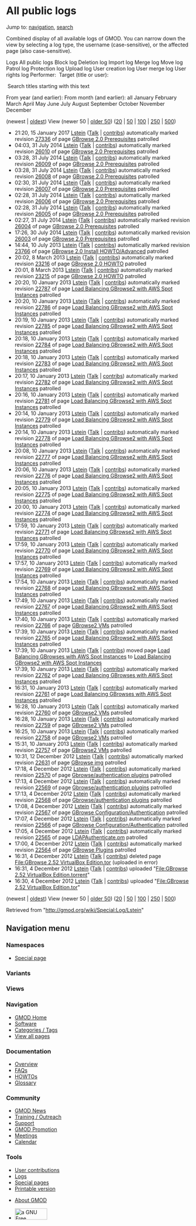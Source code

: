 <div id="mw-page-base" class="noprint">

</div>

<div id="mw-head-base" class="noprint">

</div>

<div id="content" class="mw-body" role="main">

<span id="top"></span>

<div id="mw-js-message" style="display:none;">

</div>



# <span dir="auto">All public logs</span>

<div id="bodyContent">

<div id="contentSub">

</div>

<div id="jump-to-nav" class="mw-jump">

Jump to: [navigation](#mw-navigation), [search](#p-search)

</div>

<div id="mw-content-text">

Combined display of all available logs of GMOD. You can narrow down the
view by selecting a log type, the username (case-sensitive), or the
affected page (also case-sensitive).

Logs All public logs Block log Deletion log Import log Merge log Move
log Patrol log Protection log Upload log User creation log User merge
log User rights log <span style="white-space: nowrap">Performer: </span>
<span style="white-space: nowrap">Target (title or user): </span>

 Search titles starting with this text

From year (and earlier): From month (and earlier): all January February
March April May June July August September October November December

(newest \| <a
href="/mediawiki/index.php?title=Special:Log/Lstein&amp;dir=prev&amp;type=&amp;user=Lstein"
class="mw-lastlink" rel="last" title="Special:Log/Lstein">oldest</a>)
View (newer 50 \| <a
href="/mediawiki/index.php?title=Special:Log/Lstein&amp;offset=20121204163015&amp;type=&amp;user=Lstein"
class="mw-nextlink" rel="next" title="Special:Log/Lstein">older 50</a>)
(<a
href="/mediawiki/index.php?title=Special:Log/Lstein&amp;offset=&amp;limit=20&amp;type=&amp;user=Lstein"
class="mw-numlink" title="Special:Log/Lstein">20</a> \| <a
href="/mediawiki/index.php?title=Special:Log/Lstein&amp;offset=&amp;limit=50&amp;type=&amp;user=Lstein"
class="mw-numlink" title="Special:Log/Lstein">50</a> \| <a
href="/mediawiki/index.php?title=Special:Log/Lstein&amp;offset=&amp;limit=100&amp;type=&amp;user=Lstein"
class="mw-numlink" title="Special:Log/Lstein">100</a> \| <a
href="/mediawiki/index.php?title=Special:Log/Lstein&amp;offset=&amp;limit=250&amp;type=&amp;user=Lstein"
class="mw-numlink" title="Special:Log/Lstein">250</a> \| <a
href="/mediawiki/index.php?title=Special:Log/Lstein&amp;offset=&amp;limit=500&amp;type=&amp;user=Lstein"
class="mw-numlink" title="Special:Log/Lstein">500</a>)

- 21:20, 15 January 2017 <a href="/wiki/User:Lstein" class="mw-userlink"
  title="User:Lstein">Lstein</a> <span class="mw-usertoollinks">(<a
  href="/mediawiki/index.php?title=User_talk:Lstein&amp;action=edit&amp;redlink=1"
  class="new" title="User talk:Lstein (page does not exist)">Talk</a> \|
  [contribs](/wiki/Special:Contributions/Lstein "Special:Contributions/Lstein"))</span>
  automatically marked revision
  [27336](/mediawiki/index.php?title=GBrowse_2.0_Prerequisites&oldid=27336&diff=prev "GBrowse 2.0 Prerequisites")
  of page [GBrowse 2.0
  Prerequisites](/wiki/GBrowse_2.0_Prerequisites "GBrowse 2.0 Prerequisites")
  patrolled
- 04:03, 31 July 2014 <a href="/wiki/User:Lstein" class="mw-userlink"
  title="User:Lstein">Lstein</a> <span class="mw-usertoollinks">(<a
  href="/mediawiki/index.php?title=User_talk:Lstein&amp;action=edit&amp;redlink=1"
  class="new" title="User talk:Lstein (page does not exist)">Talk</a> \|
  [contribs](/wiki/Special:Contributions/Lstein "Special:Contributions/Lstein"))</span>
  automatically marked revision
  [26010](/mediawiki/index.php?title=GBrowse_2.0_Prerequisites&oldid=26010&diff=prev "GBrowse 2.0 Prerequisites")
  of page [GBrowse 2.0
  Prerequisites](/wiki/GBrowse_2.0_Prerequisites "GBrowse 2.0 Prerequisites")
  patrolled
- 03:28, 31 July 2014 <a href="/wiki/User:Lstein" class="mw-userlink"
  title="User:Lstein">Lstein</a> <span class="mw-usertoollinks">(<a
  href="/mediawiki/index.php?title=User_talk:Lstein&amp;action=edit&amp;redlink=1"
  class="new" title="User talk:Lstein (page does not exist)">Talk</a> \|
  [contribs](/wiki/Special:Contributions/Lstein "Special:Contributions/Lstein"))</span>
  automatically marked revision
  [26009](/mediawiki/index.php?title=GBrowse_2.0_Prerequisites&oldid=26009&diff=prev "GBrowse 2.0 Prerequisites")
  of page [GBrowse 2.0
  Prerequisites](/wiki/GBrowse_2.0_Prerequisites "GBrowse 2.0 Prerequisites")
  patrolled
- 03:28, 31 July 2014 <a href="/wiki/User:Lstein" class="mw-userlink"
  title="User:Lstein">Lstein</a> <span class="mw-usertoollinks">(<a
  href="/mediawiki/index.php?title=User_talk:Lstein&amp;action=edit&amp;redlink=1"
  class="new" title="User talk:Lstein (page does not exist)">Talk</a> \|
  [contribs](/wiki/Special:Contributions/Lstein "Special:Contributions/Lstein"))</span>
  automatically marked revision
  [26008](/mediawiki/index.php?title=GBrowse_2.0_Prerequisites&oldid=26008&diff=prev "GBrowse 2.0 Prerequisites")
  of page [GBrowse 2.0
  Prerequisites](/wiki/GBrowse_2.0_Prerequisites "GBrowse 2.0 Prerequisites")
  patrolled
- 02:30, 31 July 2014 <a href="/wiki/User:Lstein" class="mw-userlink"
  title="User:Lstein">Lstein</a> <span class="mw-usertoollinks">(<a
  href="/mediawiki/index.php?title=User_talk:Lstein&amp;action=edit&amp;redlink=1"
  class="new" title="User talk:Lstein (page does not exist)">Talk</a> \|
  [contribs](/wiki/Special:Contributions/Lstein "Special:Contributions/Lstein"))</span>
  automatically marked revision
  [26007](/mediawiki/index.php?title=GBrowse_2.0_Prerequisites&oldid=26007&diff=prev "GBrowse 2.0 Prerequisites")
  of page [GBrowse 2.0
  Prerequisites](/wiki/GBrowse_2.0_Prerequisites "GBrowse 2.0 Prerequisites")
  patrolled
- 02:28, 31 July 2014 <a href="/wiki/User:Lstein" class="mw-userlink"
  title="User:Lstein">Lstein</a> <span class="mw-usertoollinks">(<a
  href="/mediawiki/index.php?title=User_talk:Lstein&amp;action=edit&amp;redlink=1"
  class="new" title="User talk:Lstein (page does not exist)">Talk</a> \|
  [contribs](/wiki/Special:Contributions/Lstein "Special:Contributions/Lstein"))</span>
  automatically marked revision
  [26006](/mediawiki/index.php?title=GBrowse_2.0_Prerequisites&oldid=26006&diff=prev "GBrowse 2.0 Prerequisites")
  of page [GBrowse 2.0
  Prerequisites](/wiki/GBrowse_2.0_Prerequisites "GBrowse 2.0 Prerequisites")
  patrolled
- 02:28, 31 July 2014 <a href="/wiki/User:Lstein" class="mw-userlink"
  title="User:Lstein">Lstein</a> <span class="mw-usertoollinks">(<a
  href="/mediawiki/index.php?title=User_talk:Lstein&amp;action=edit&amp;redlink=1"
  class="new" title="User talk:Lstein (page does not exist)">Talk</a> \|
  [contribs](/wiki/Special:Contributions/Lstein "Special:Contributions/Lstein"))</span>
  automatically marked revision
  [26005](/mediawiki/index.php?title=GBrowse_2.0_Prerequisites&oldid=26005&diff=prev "GBrowse 2.0 Prerequisites")
  of page [GBrowse 2.0
  Prerequisites](/wiki/GBrowse_2.0_Prerequisites "GBrowse 2.0 Prerequisites")
  patrolled
- 02:27, 31 July 2014 <a href="/wiki/User:Lstein" class="mw-userlink"
  title="User:Lstein">Lstein</a> <span class="mw-usertoollinks">(<a
  href="/mediawiki/index.php?title=User_talk:Lstein&amp;action=edit&amp;redlink=1"
  class="new" title="User talk:Lstein (page does not exist)">Talk</a> \|
  [contribs](/wiki/Special:Contributions/Lstein "Special:Contributions/Lstein"))</span>
  automatically marked revision
  [26004](/mediawiki/index.php?title=GBrowse_2.0_Prerequisites&oldid=26004&diff=prev "GBrowse 2.0 Prerequisites")
  of page [GBrowse 2.0
  Prerequisites](/wiki/GBrowse_2.0_Prerequisites "GBrowse 2.0 Prerequisites")
  patrolled
- 17:26, 30 July 2014 <a href="/wiki/User:Lstein" class="mw-userlink"
  title="User:Lstein">Lstein</a> <span class="mw-usertoollinks">(<a
  href="/mediawiki/index.php?title=User_talk:Lstein&amp;action=edit&amp;redlink=1"
  class="new" title="User talk:Lstein (page does not exist)">Talk</a> \|
  [contribs](/wiki/Special:Contributions/Lstein "Special:Contributions/Lstein"))</span>
  automatically marked revision
  [26003](/mediawiki/index.php?title=GBrowse_2.0_Prerequisites&oldid=26003&diff=prev "GBrowse 2.0 Prerequisites")
  of page [GBrowse 2.0
  Prerequisites](/wiki/GBrowse_2.0_Prerequisites "GBrowse 2.0 Prerequisites")
  patrolled
- 14:44, 10 July 2013 <a href="/wiki/User:Lstein" class="mw-userlink"
  title="User:Lstein">Lstein</a> <span class="mw-usertoollinks">(<a
  href="/mediawiki/index.php?title=User_talk:Lstein&amp;action=edit&amp;redlink=1"
  class="new" title="User talk:Lstein (page does not exist)">Talk</a> \|
  [contribs](/wiki/Special:Contributions/Lstein "Special:Contributions/Lstein"))</span>
  automatically marked revision
  [23766](/mediawiki/index.php?title=GBrowse_2.0_Install_HOWTO/Advanced&oldid=23766&diff=prev "GBrowse 2.0 Install HOWTO/Advanced")
  of page [GBrowse 2.0 Install
  HOWTO/Advanced](/wiki/GBrowse_2.0_Install_HOWTO/Advanced "GBrowse 2.0 Install HOWTO/Advanced")
  patrolled
- 20:02, 8 March 2013 <a href="/wiki/User:Lstein" class="mw-userlink"
  title="User:Lstein">Lstein</a> <span class="mw-usertoollinks">(<a
  href="/mediawiki/index.php?title=User_talk:Lstein&amp;action=edit&amp;redlink=1"
  class="new" title="User talk:Lstein (page does not exist)">Talk</a> \|
  [contribs](/wiki/Special:Contributions/Lstein "Special:Contributions/Lstein"))</span>
  automatically marked revision
  [23216](/mediawiki/index.php?title=GBrowse_2.0_HOWTO&oldid=23216&diff=prev "GBrowse 2.0 HOWTO")
  of page [GBrowse 2.0
  HOWTO](/wiki/GBrowse_2.0_HOWTO "GBrowse 2.0 HOWTO") patrolled
- 20:01, 8 March 2013 <a href="/wiki/User:Lstein" class="mw-userlink"
  title="User:Lstein">Lstein</a> <span class="mw-usertoollinks">(<a
  href="/mediawiki/index.php?title=User_talk:Lstein&amp;action=edit&amp;redlink=1"
  class="new" title="User talk:Lstein (page does not exist)">Talk</a> \|
  [contribs](/wiki/Special:Contributions/Lstein "Special:Contributions/Lstein"))</span>
  automatically marked revision
  [23215](/mediawiki/index.php?title=GBrowse_2.0_HOWTO&oldid=23215&diff=prev "GBrowse 2.0 HOWTO")
  of page [GBrowse 2.0
  HOWTO](/wiki/GBrowse_2.0_HOWTO "GBrowse 2.0 HOWTO") patrolled
- 20:20, 10 January 2013 <a href="/wiki/User:Lstein" class="mw-userlink"
  title="User:Lstein">Lstein</a> <span class="mw-usertoollinks">(<a
  href="/mediawiki/index.php?title=User_talk:Lstein&amp;action=edit&amp;redlink=1"
  class="new" title="User talk:Lstein (page does not exist)">Talk</a> \|
  [contribs](/wiki/Special:Contributions/Lstein "Special:Contributions/Lstein"))</span>
  automatically marked revision
  [22787](/mediawiki/index.php?title=Load_Balancing_GBrowse2_with_AWS_Spot_Instances&oldid=22787&diff=prev "Load Balancing GBrowse2 with AWS Spot Instances")
  of page [Load Balancing GBrowse2 with AWS Spot
  Instances](/wiki/Load_Balancing_GBrowse2_with_AWS_Spot_Instances "Load Balancing GBrowse2 with AWS Spot Instances")
  patrolled
- 20:20, 10 January 2013 <a href="/wiki/User:Lstein" class="mw-userlink"
  title="User:Lstein">Lstein</a> <span class="mw-usertoollinks">(<a
  href="/mediawiki/index.php?title=User_talk:Lstein&amp;action=edit&amp;redlink=1"
  class="new" title="User talk:Lstein (page does not exist)">Talk</a> \|
  [contribs](/wiki/Special:Contributions/Lstein "Special:Contributions/Lstein"))</span>
  automatically marked revision
  [22786](/mediawiki/index.php?title=Load_Balancing_GBrowse2_with_AWS_Spot_Instances&oldid=22786&diff=prev "Load Balancing GBrowse2 with AWS Spot Instances")
  of page [Load Balancing GBrowse2 with AWS Spot
  Instances](/wiki/Load_Balancing_GBrowse2_with_AWS_Spot_Instances "Load Balancing GBrowse2 with AWS Spot Instances")
  patrolled
- 20:19, 10 January 2013 <a href="/wiki/User:Lstein" class="mw-userlink"
  title="User:Lstein">Lstein</a> <span class="mw-usertoollinks">(<a
  href="/mediawiki/index.php?title=User_talk:Lstein&amp;action=edit&amp;redlink=1"
  class="new" title="User talk:Lstein (page does not exist)">Talk</a> \|
  [contribs](/wiki/Special:Contributions/Lstein "Special:Contributions/Lstein"))</span>
  automatically marked revision
  [22785](/mediawiki/index.php?title=Load_Balancing_GBrowse2_with_AWS_Spot_Instances&oldid=22785&diff=prev "Load Balancing GBrowse2 with AWS Spot Instances")
  of page [Load Balancing GBrowse2 with AWS Spot
  Instances](/wiki/Load_Balancing_GBrowse2_with_AWS_Spot_Instances "Load Balancing GBrowse2 with AWS Spot Instances")
  patrolled
- 20:18, 10 January 2013 <a href="/wiki/User:Lstein" class="mw-userlink"
  title="User:Lstein">Lstein</a> <span class="mw-usertoollinks">(<a
  href="/mediawiki/index.php?title=User_talk:Lstein&amp;action=edit&amp;redlink=1"
  class="new" title="User talk:Lstein (page does not exist)">Talk</a> \|
  [contribs](/wiki/Special:Contributions/Lstein "Special:Contributions/Lstein"))</span>
  automatically marked revision
  [22784](/mediawiki/index.php?title=Load_Balancing_GBrowse2_with_AWS_Spot_Instances&oldid=22784&diff=prev "Load Balancing GBrowse2 with AWS Spot Instances")
  of page [Load Balancing GBrowse2 with AWS Spot
  Instances](/wiki/Load_Balancing_GBrowse2_with_AWS_Spot_Instances "Load Balancing GBrowse2 with AWS Spot Instances")
  patrolled
- 20:18, 10 January 2013 <a href="/wiki/User:Lstein" class="mw-userlink"
  title="User:Lstein">Lstein</a> <span class="mw-usertoollinks">(<a
  href="/mediawiki/index.php?title=User_talk:Lstein&amp;action=edit&amp;redlink=1"
  class="new" title="User talk:Lstein (page does not exist)">Talk</a> \|
  [contribs](/wiki/Special:Contributions/Lstein "Special:Contributions/Lstein"))</span>
  automatically marked revision
  [22783](/mediawiki/index.php?title=Load_Balancing_GBrowse2_with_AWS_Spot_Instances&oldid=22783&diff=prev "Load Balancing GBrowse2 with AWS Spot Instances")
  of page [Load Balancing GBrowse2 with AWS Spot
  Instances](/wiki/Load_Balancing_GBrowse2_with_AWS_Spot_Instances "Load Balancing GBrowse2 with AWS Spot Instances")
  patrolled
- 20:17, 10 January 2013 <a href="/wiki/User:Lstein" class="mw-userlink"
  title="User:Lstein">Lstein</a> <span class="mw-usertoollinks">(<a
  href="/mediawiki/index.php?title=User_talk:Lstein&amp;action=edit&amp;redlink=1"
  class="new" title="User talk:Lstein (page does not exist)">Talk</a> \|
  [contribs](/wiki/Special:Contributions/Lstein "Special:Contributions/Lstein"))</span>
  automatically marked revision
  [22782](/mediawiki/index.php?title=Load_Balancing_GBrowse2_with_AWS_Spot_Instances&oldid=22782&diff=prev "Load Balancing GBrowse2 with AWS Spot Instances")
  of page [Load Balancing GBrowse2 with AWS Spot
  Instances](/wiki/Load_Balancing_GBrowse2_with_AWS_Spot_Instances "Load Balancing GBrowse2 with AWS Spot Instances")
  patrolled
- 20:16, 10 January 2013 <a href="/wiki/User:Lstein" class="mw-userlink"
  title="User:Lstein">Lstein</a> <span class="mw-usertoollinks">(<a
  href="/mediawiki/index.php?title=User_talk:Lstein&amp;action=edit&amp;redlink=1"
  class="new" title="User talk:Lstein (page does not exist)">Talk</a> \|
  [contribs](/wiki/Special:Contributions/Lstein "Special:Contributions/Lstein"))</span>
  automatically marked revision
  [22781](/mediawiki/index.php?title=Load_Balancing_GBrowse2_with_AWS_Spot_Instances&oldid=22781&diff=prev "Load Balancing GBrowse2 with AWS Spot Instances")
  of page [Load Balancing GBrowse2 with AWS Spot
  Instances](/wiki/Load_Balancing_GBrowse2_with_AWS_Spot_Instances "Load Balancing GBrowse2 with AWS Spot Instances")
  patrolled
- 20:14, 10 January 2013 <a href="/wiki/User:Lstein" class="mw-userlink"
  title="User:Lstein">Lstein</a> <span class="mw-usertoollinks">(<a
  href="/mediawiki/index.php?title=User_talk:Lstein&amp;action=edit&amp;redlink=1"
  class="new" title="User talk:Lstein (page does not exist)">Talk</a> \|
  [contribs](/wiki/Special:Contributions/Lstein "Special:Contributions/Lstein"))</span>
  automatically marked revision
  [22779](/mediawiki/index.php?title=Load_Balancing_GBrowse2_with_AWS_Spot_Instances&oldid=22779&diff=prev "Load Balancing GBrowse2 with AWS Spot Instances")
  of page [Load Balancing GBrowse2 with AWS Spot
  Instances](/wiki/Load_Balancing_GBrowse2_with_AWS_Spot_Instances "Load Balancing GBrowse2 with AWS Spot Instances")
  patrolled
- 20:14, 10 January 2013 <a href="/wiki/User:Lstein" class="mw-userlink"
  title="User:Lstein">Lstein</a> <span class="mw-usertoollinks">(<a
  href="/mediawiki/index.php?title=User_talk:Lstein&amp;action=edit&amp;redlink=1"
  class="new" title="User talk:Lstein (page does not exist)">Talk</a> \|
  [contribs](/wiki/Special:Contributions/Lstein "Special:Contributions/Lstein"))</span>
  automatically marked revision
  [22778](/mediawiki/index.php?title=Load_Balancing_GBrowse2_with_AWS_Spot_Instances&oldid=22778&diff=prev "Load Balancing GBrowse2 with AWS Spot Instances")
  of page [Load Balancing GBrowse2 with AWS Spot
  Instances](/wiki/Load_Balancing_GBrowse2_with_AWS_Spot_Instances "Load Balancing GBrowse2 with AWS Spot Instances")
  patrolled
- 20:08, 10 January 2013 <a href="/wiki/User:Lstein" class="mw-userlink"
  title="User:Lstein">Lstein</a> <span class="mw-usertoollinks">(<a
  href="/mediawiki/index.php?title=User_talk:Lstein&amp;action=edit&amp;redlink=1"
  class="new" title="User talk:Lstein (page does not exist)">Talk</a> \|
  [contribs](/wiki/Special:Contributions/Lstein "Special:Contributions/Lstein"))</span>
  automatically marked revision
  [22777](/mediawiki/index.php?title=Load_Balancing_GBrowse2_with_AWS_Spot_Instances&oldid=22777&diff=prev "Load Balancing GBrowse2 with AWS Spot Instances")
  of page [Load Balancing GBrowse2 with AWS Spot
  Instances](/wiki/Load_Balancing_GBrowse2_with_AWS_Spot_Instances "Load Balancing GBrowse2 with AWS Spot Instances")
  patrolled
- 20:06, 10 January 2013 <a href="/wiki/User:Lstein" class="mw-userlink"
  title="User:Lstein">Lstein</a> <span class="mw-usertoollinks">(<a
  href="/mediawiki/index.php?title=User_talk:Lstein&amp;action=edit&amp;redlink=1"
  class="new" title="User talk:Lstein (page does not exist)">Talk</a> \|
  [contribs](/wiki/Special:Contributions/Lstein "Special:Contributions/Lstein"))</span>
  automatically marked revision
  [22776](/mediawiki/index.php?title=Load_Balancing_GBrowse2_with_AWS_Spot_Instances&oldid=22776&diff=prev "Load Balancing GBrowse2 with AWS Spot Instances")
  of page [Load Balancing GBrowse2 with AWS Spot
  Instances](/wiki/Load_Balancing_GBrowse2_with_AWS_Spot_Instances "Load Balancing GBrowse2 with AWS Spot Instances")
  patrolled
- 20:05, 10 January 2013 <a href="/wiki/User:Lstein" class="mw-userlink"
  title="User:Lstein">Lstein</a> <span class="mw-usertoollinks">(<a
  href="/mediawiki/index.php?title=User_talk:Lstein&amp;action=edit&amp;redlink=1"
  class="new" title="User talk:Lstein (page does not exist)">Talk</a> \|
  [contribs](/wiki/Special:Contributions/Lstein "Special:Contributions/Lstein"))</span>
  automatically marked revision
  [22775](/mediawiki/index.php?title=Load_Balancing_GBrowse2_with_AWS_Spot_Instances&oldid=22775&diff=prev "Load Balancing GBrowse2 with AWS Spot Instances")
  of page [Load Balancing GBrowse2 with AWS Spot
  Instances](/wiki/Load_Balancing_GBrowse2_with_AWS_Spot_Instances "Load Balancing GBrowse2 with AWS Spot Instances")
  patrolled
- 20:00, 10 January 2013 <a href="/wiki/User:Lstein" class="mw-userlink"
  title="User:Lstein">Lstein</a> <span class="mw-usertoollinks">(<a
  href="/mediawiki/index.php?title=User_talk:Lstein&amp;action=edit&amp;redlink=1"
  class="new" title="User talk:Lstein (page does not exist)">Talk</a> \|
  [contribs](/wiki/Special:Contributions/Lstein "Special:Contributions/Lstein"))</span>
  automatically marked revision
  [22774](/mediawiki/index.php?title=Load_Balancing_GBrowse2_with_AWS_Spot_Instances&oldid=22774&diff=prev "Load Balancing GBrowse2 with AWS Spot Instances")
  of page [Load Balancing GBrowse2 with AWS Spot
  Instances](/wiki/Load_Balancing_GBrowse2_with_AWS_Spot_Instances "Load Balancing GBrowse2 with AWS Spot Instances")
  patrolled
- 17:59, 10 January 2013 <a href="/wiki/User:Lstein" class="mw-userlink"
  title="User:Lstein">Lstein</a> <span class="mw-usertoollinks">(<a
  href="/mediawiki/index.php?title=User_talk:Lstein&amp;action=edit&amp;redlink=1"
  class="new" title="User talk:Lstein (page does not exist)">Talk</a> \|
  [contribs](/wiki/Special:Contributions/Lstein "Special:Contributions/Lstein"))</span>
  automatically marked revision
  [22771](/mediawiki/index.php?title=Load_Balancing_GBrowse2_with_AWS_Spot_Instances&oldid=22771&diff=prev "Load Balancing GBrowse2 with AWS Spot Instances")
  of page [Load Balancing GBrowse2 with AWS Spot
  Instances](/wiki/Load_Balancing_GBrowse2_with_AWS_Spot_Instances "Load Balancing GBrowse2 with AWS Spot Instances")
  patrolled
- 17:59, 10 January 2013 <a href="/wiki/User:Lstein" class="mw-userlink"
  title="User:Lstein">Lstein</a> <span class="mw-usertoollinks">(<a
  href="/mediawiki/index.php?title=User_talk:Lstein&amp;action=edit&amp;redlink=1"
  class="new" title="User talk:Lstein (page does not exist)">Talk</a> \|
  [contribs](/wiki/Special:Contributions/Lstein "Special:Contributions/Lstein"))</span>
  automatically marked revision
  [22770](/mediawiki/index.php?title=Load_Balancing_GBrowse2_with_AWS_Spot_Instances&oldid=22770&diff=prev "Load Balancing GBrowse2 with AWS Spot Instances")
  of page [Load Balancing GBrowse2 with AWS Spot
  Instances](/wiki/Load_Balancing_GBrowse2_with_AWS_Spot_Instances "Load Balancing GBrowse2 with AWS Spot Instances")
  patrolled
- 17:57, 10 January 2013 <a href="/wiki/User:Lstein" class="mw-userlink"
  title="User:Lstein">Lstein</a> <span class="mw-usertoollinks">(<a
  href="/mediawiki/index.php?title=User_talk:Lstein&amp;action=edit&amp;redlink=1"
  class="new" title="User talk:Lstein (page does not exist)">Talk</a> \|
  [contribs](/wiki/Special:Contributions/Lstein "Special:Contributions/Lstein"))</span>
  automatically marked revision
  [22769](/mediawiki/index.php?title=Load_Balancing_GBrowse2_with_AWS_Spot_Instances&oldid=22769&diff=prev "Load Balancing GBrowse2 with AWS Spot Instances")
  of page [Load Balancing GBrowse2 with AWS Spot
  Instances](/wiki/Load_Balancing_GBrowse2_with_AWS_Spot_Instances "Load Balancing GBrowse2 with AWS Spot Instances")
  patrolled
- 17:54, 10 January 2013 <a href="/wiki/User:Lstein" class="mw-userlink"
  title="User:Lstein">Lstein</a> <span class="mw-usertoollinks">(<a
  href="/mediawiki/index.php?title=User_talk:Lstein&amp;action=edit&amp;redlink=1"
  class="new" title="User talk:Lstein (page does not exist)">Talk</a> \|
  [contribs](/wiki/Special:Contributions/Lstein "Special:Contributions/Lstein"))</span>
  automatically marked revision
  [22768](/mediawiki/index.php?title=Load_Balancing_GBrowse2_with_AWS_Spot_Instances&oldid=22768&diff=prev "Load Balancing GBrowse2 with AWS Spot Instances")
  of page [Load Balancing GBrowse2 with AWS Spot
  Instances](/wiki/Load_Balancing_GBrowse2_with_AWS_Spot_Instances "Load Balancing GBrowse2 with AWS Spot Instances")
  patrolled
- 17:49, 10 January 2013 <a href="/wiki/User:Lstein" class="mw-userlink"
  title="User:Lstein">Lstein</a> <span class="mw-usertoollinks">(<a
  href="/mediawiki/index.php?title=User_talk:Lstein&amp;action=edit&amp;redlink=1"
  class="new" title="User talk:Lstein (page does not exist)">Talk</a> \|
  [contribs](/wiki/Special:Contributions/Lstein "Special:Contributions/Lstein"))</span>
  automatically marked revision
  [22767](/mediawiki/index.php?title=Load_Balancing_GBrowse2_with_AWS_Spot_Instances&oldid=22767&diff=prev "Load Balancing GBrowse2 with AWS Spot Instances")
  of page [Load Balancing GBrowse2 with AWS Spot
  Instances](/wiki/Load_Balancing_GBrowse2_with_AWS_Spot_Instances "Load Balancing GBrowse2 with AWS Spot Instances")
  patrolled
- 17:40, 10 January 2013 <a href="/wiki/User:Lstein" class="mw-userlink"
  title="User:Lstein">Lstein</a> <span class="mw-usertoollinks">(<a
  href="/mediawiki/index.php?title=User_talk:Lstein&amp;action=edit&amp;redlink=1"
  class="new" title="User talk:Lstein (page does not exist)">Talk</a> \|
  [contribs](/wiki/Special:Contributions/Lstein "Special:Contributions/Lstein"))</span>
  automatically marked revision
  [22766](/mediawiki/index.php?title=GBrowse2_VMs&oldid=22766&diff=prev "GBrowse2 VMs")
  of page [GBrowse2 VMs](/wiki/GBrowse2_VMs "GBrowse2 VMs") patrolled
- 17:39, 10 January 2013 <a href="/wiki/User:Lstein" class="mw-userlink"
  title="User:Lstein">Lstein</a> <span class="mw-usertoollinks">(<a
  href="/mediawiki/index.php?title=User_talk:Lstein&amp;action=edit&amp;redlink=1"
  class="new" title="User talk:Lstein (page does not exist)">Talk</a> \|
  [contribs](/wiki/Special:Contributions/Lstein "Special:Contributions/Lstein"))</span>
  automatically marked revision
  [22765](/mediawiki/index.php?title=Load_Balancing_GBrowse2_with_AWS_Spot_Instances&oldid=22765&diff=prev "Load Balancing GBrowse2 with AWS Spot Instances")
  of page [Load Balancing GBrowse2 with AWS Spot
  Instances](/wiki/Load_Balancing_GBrowse2_with_AWS_Spot_Instances "Load Balancing GBrowse2 with AWS Spot Instances")
  patrolled
- 17:39, 10 January 2013 <a href="/wiki/User:Lstein" class="mw-userlink"
  title="User:Lstein">Lstein</a> <span class="mw-usertoollinks">(<a
  href="/mediawiki/index.php?title=User_talk:Lstein&amp;action=edit&amp;redlink=1"
  class="new" title="User talk:Lstein (page does not exist)">Talk</a> \|
  [contribs](/wiki/Special:Contributions/Lstein "Special:Contributions/Lstein"))</span>
  moved page <a
  href="/mediawiki/index.php?title=Load_Balancing_GBrowses_with_AWS_Spot_Instances&amp;redirect=no"
  class="mw-redirect"
  title="Load Balancing GBrowses with AWS Spot Instances">Load Balancing
  GBrowses with AWS Spot Instances</a> to [Load Balancing GBrowse2 with
  AWS Spot
  Instances](/wiki/Load_Balancing_GBrowse2_with_AWS_Spot_Instances "Load Balancing GBrowse2 with AWS Spot Instances")
- 17:39, 10 January 2013 <a href="/wiki/User:Lstein" class="mw-userlink"
  title="User:Lstein">Lstein</a> <span class="mw-usertoollinks">(<a
  href="/mediawiki/index.php?title=User_talk:Lstein&amp;action=edit&amp;redlink=1"
  class="new" title="User talk:Lstein (page does not exist)">Talk</a> \|
  [contribs](/wiki/Special:Contributions/Lstein "Special:Contributions/Lstein"))</span>
  automatically marked revision <a
  href="/mediawiki/index.php?title=Load_Balancing_GBrowses_with_AWS_Spot_Instances&amp;oldid=22762&amp;diff=prev"
  class="mw-redirect"
  title="Load Balancing GBrowses with AWS Spot Instances">22762</a> of
  page <a href="/wiki/Load_Balancing_GBrowses_with_AWS_Spot_Instances"
  class="mw-redirect"
  title="Load Balancing GBrowses with AWS Spot Instances">Load Balancing
  GBrowses with AWS Spot Instances</a> patrolled
- 16:31, 10 January 2013 <a href="/wiki/User:Lstein" class="mw-userlink"
  title="User:Lstein">Lstein</a> <span class="mw-usertoollinks">(<a
  href="/mediawiki/index.php?title=User_talk:Lstein&amp;action=edit&amp;redlink=1"
  class="new" title="User talk:Lstein (page does not exist)">Talk</a> \|
  [contribs](/wiki/Special:Contributions/Lstein "Special:Contributions/Lstein"))</span>
  automatically marked revision <a
  href="/mediawiki/index.php?title=Load_Balancing_GBrowses_with_AWS_Spot_Instances&amp;oldid=22761&amp;diff=prev"
  class="mw-redirect"
  title="Load Balancing GBrowses with AWS Spot Instances">22761</a> of
  page <a href="/wiki/Load_Balancing_GBrowses_with_AWS_Spot_Instances"
  class="mw-redirect"
  title="Load Balancing GBrowses with AWS Spot Instances">Load Balancing
  GBrowses with AWS Spot Instances</a> patrolled
- 16:28, 10 January 2013 <a href="/wiki/User:Lstein" class="mw-userlink"
  title="User:Lstein">Lstein</a> <span class="mw-usertoollinks">(<a
  href="/mediawiki/index.php?title=User_talk:Lstein&amp;action=edit&amp;redlink=1"
  class="new" title="User talk:Lstein (page does not exist)">Talk</a> \|
  [contribs](/wiki/Special:Contributions/Lstein "Special:Contributions/Lstein"))</span>
  automatically marked revision
  [22760](/mediawiki/index.php?title=GBrowse2_VMs&oldid=22760&diff=prev "GBrowse2 VMs")
  of page [GBrowse2 VMs](/wiki/GBrowse2_VMs "GBrowse2 VMs") patrolled
- 16:28, 10 January 2013 <a href="/wiki/User:Lstein" class="mw-userlink"
  title="User:Lstein">Lstein</a> <span class="mw-usertoollinks">(<a
  href="/mediawiki/index.php?title=User_talk:Lstein&amp;action=edit&amp;redlink=1"
  class="new" title="User talk:Lstein (page does not exist)">Talk</a> \|
  [contribs](/wiki/Special:Contributions/Lstein "Special:Contributions/Lstein"))</span>
  automatically marked revision
  [22759](/mediawiki/index.php?title=GBrowse2_VMs&oldid=22759&diff=prev "GBrowse2 VMs")
  of page [GBrowse2 VMs](/wiki/GBrowse2_VMs "GBrowse2 VMs") patrolled
- 16:25, 10 January 2013 <a href="/wiki/User:Lstein" class="mw-userlink"
  title="User:Lstein">Lstein</a> <span class="mw-usertoollinks">(<a
  href="/mediawiki/index.php?title=User_talk:Lstein&amp;action=edit&amp;redlink=1"
  class="new" title="User talk:Lstein (page does not exist)">Talk</a> \|
  [contribs](/wiki/Special:Contributions/Lstein "Special:Contributions/Lstein"))</span>
  automatically marked revision
  [22758](/mediawiki/index.php?title=GBrowse2_VMs&oldid=22758&diff=prev "GBrowse2 VMs")
  of page [GBrowse2 VMs](/wiki/GBrowse2_VMs "GBrowse2 VMs") patrolled
- 15:31, 10 January 2013 <a href="/wiki/User:Lstein" class="mw-userlink"
  title="User:Lstein">Lstein</a> <span class="mw-usertoollinks">(<a
  href="/mediawiki/index.php?title=User_talk:Lstein&amp;action=edit&amp;redlink=1"
  class="new" title="User talk:Lstein (page does not exist)">Talk</a> \|
  [contribs](/wiki/Special:Contributions/Lstein "Special:Contributions/Lstein"))</span>
  automatically marked revision
  [22757](/mediawiki/index.php?title=GBrowse2_VMs&oldid=22757&diff=prev "GBrowse2 VMs")
  of page [GBrowse2 VMs](/wiki/GBrowse2_VMs "GBrowse2 VMs") patrolled
- 10:31, 12 December 2012
  <a href="/wiki/User:Lstein" class="mw-userlink"
  title="User:Lstein">Lstein</a> <span class="mw-usertoollinks">(<a
  href="/mediawiki/index.php?title=User_talk:Lstein&amp;action=edit&amp;redlink=1"
  class="new" title="User talk:Lstein (page does not exist)">Talk</a> \|
  [contribs](/wiki/Special:Contributions/Lstein "Special:Contributions/Lstein"))</span>
  automatically marked revision
  [22631](/mediawiki/index.php?title=GBrowse_img&oldid=22631&diff=prev "GBrowse img")
  of page [GBrowse img](/wiki/GBrowse_img "GBrowse img") patrolled
- 17:18, 4 December 2012 <a href="/wiki/User:Lstein" class="mw-userlink"
  title="User:Lstein">Lstein</a> <span class="mw-usertoollinks">(<a
  href="/mediawiki/index.php?title=User_talk:Lstein&amp;action=edit&amp;redlink=1"
  class="new" title="User talk:Lstein (page does not exist)">Talk</a> \|
  [contribs](/wiki/Special:Contributions/Lstein "Special:Contributions/Lstein"))</span>
  automatically marked revision
  [22570](/mediawiki/index.php?title=Gbrowse/authentication_plugins&oldid=22570&diff=prev "Gbrowse/authentication plugins")
  of page [Gbrowse/authentication
  plugins](/wiki/Gbrowse/authentication_plugins "Gbrowse/authentication plugins")
  patrolled
- 17:13, 4 December 2012 <a href="/wiki/User:Lstein" class="mw-userlink"
  title="User:Lstein">Lstein</a> <span class="mw-usertoollinks">(<a
  href="/mediawiki/index.php?title=User_talk:Lstein&amp;action=edit&amp;redlink=1"
  class="new" title="User talk:Lstein (page does not exist)">Talk</a> \|
  [contribs](/wiki/Special:Contributions/Lstein "Special:Contributions/Lstein"))</span>
  automatically marked revision
  [22569](/mediawiki/index.php?title=Gbrowse/authentication_plugins&oldid=22569&diff=prev "Gbrowse/authentication plugins")
  of page [Gbrowse/authentication
  plugins](/wiki/Gbrowse/authentication_plugins "Gbrowse/authentication plugins")
  patrolled
- 17:13, 4 December 2012 <a href="/wiki/User:Lstein" class="mw-userlink"
  title="User:Lstein">Lstein</a> <span class="mw-usertoollinks">(<a
  href="/mediawiki/index.php?title=User_talk:Lstein&amp;action=edit&amp;redlink=1"
  class="new" title="User talk:Lstein (page does not exist)">Talk</a> \|
  [contribs](/wiki/Special:Contributions/Lstein "Special:Contributions/Lstein"))</span>
  automatically marked revision
  [22568](/mediawiki/index.php?title=Gbrowse/authentication_plugins&oldid=22568&diff=prev "Gbrowse/authentication plugins")
  of page [Gbrowse/authentication
  plugins](/wiki/Gbrowse/authentication_plugins "Gbrowse/authentication plugins")
  patrolled
- 17:08, 4 December 2012 <a href="/wiki/User:Lstein" class="mw-userlink"
  title="User:Lstein">Lstein</a> <span class="mw-usertoollinks">(<a
  href="/mediawiki/index.php?title=User_talk:Lstein&amp;action=edit&amp;redlink=1"
  class="new" title="User talk:Lstein (page does not exist)">Talk</a> \|
  [contribs](/wiki/Special:Contributions/Lstein "Special:Contributions/Lstein"))</span>
  automatically marked revision
  [22567](/mediawiki/index.php?title=GBrowse_Configuration/Authentication&oldid=22567&diff=prev "GBrowse Configuration/Authentication")
  of page [GBrowse
  Configuration/Authentication](/wiki/GBrowse_Configuration/Authentication "GBrowse Configuration/Authentication")
  patrolled
- 17:07, 4 December 2012 <a href="/wiki/User:Lstein" class="mw-userlink"
  title="User:Lstein">Lstein</a> <span class="mw-usertoollinks">(<a
  href="/mediawiki/index.php?title=User_talk:Lstein&amp;action=edit&amp;redlink=1"
  class="new" title="User talk:Lstein (page does not exist)">Talk</a> \|
  [contribs](/wiki/Special:Contributions/Lstein "Special:Contributions/Lstein"))</span>
  automatically marked revision
  [22566](/mediawiki/index.php?title=GBrowse_Configuration/Authentication&oldid=22566&diff=prev "GBrowse Configuration/Authentication")
  of page [GBrowse
  Configuration/Authentication](/wiki/GBrowse_Configuration/Authentication "GBrowse Configuration/Authentication")
  patrolled
- 17:05, 4 December 2012 <a href="/wiki/User:Lstein" class="mw-userlink"
  title="User:Lstein">Lstein</a> <span class="mw-usertoollinks">(<a
  href="/mediawiki/index.php?title=User_talk:Lstein&amp;action=edit&amp;redlink=1"
  class="new" title="User talk:Lstein (page does not exist)">Talk</a> \|
  [contribs](/wiki/Special:Contributions/Lstein "Special:Contributions/Lstein"))</span>
  automatically marked revision
  [22565](/mediawiki/index.php?title=LDAPAuthenticate.pm&oldid=22565&diff=prev "LDAPAuthenticate.pm")
  of page
  [LDAPAuthenticate.pm](/wiki/LDAPAuthenticate.pm "LDAPAuthenticate.pm")
  patrolled
- 17:00, 4 December 2012 <a href="/wiki/User:Lstein" class="mw-userlink"
  title="User:Lstein">Lstein</a> <span class="mw-usertoollinks">(<a
  href="/mediawiki/index.php?title=User_talk:Lstein&amp;action=edit&amp;redlink=1"
  class="new" title="User talk:Lstein (page does not exist)">Talk</a> \|
  [contribs](/wiki/Special:Contributions/Lstein "Special:Contributions/Lstein"))</span>
  automatically marked revision
  [22564](/mediawiki/index.php?title=GBrowse_Plugins&oldid=22564&diff=prev "GBrowse Plugins")
  of page [GBrowse Plugins](/wiki/GBrowse_Plugins "GBrowse Plugins")
  patrolled
- 16:31, 4 December 2012 <a href="/wiki/User:Lstein" class="mw-userlink"
  title="User:Lstein">Lstein</a> <span class="mw-usertoollinks">(<a
  href="/mediawiki/index.php?title=User_talk:Lstein&amp;action=edit&amp;redlink=1"
  class="new" title="User talk:Lstein (page does not exist)">Talk</a> \|
  [contribs](/wiki/Special:Contributions/Lstein "Special:Contributions/Lstein"))</span>
  deleted page <a
  href="/mediawiki/index.php?title=File:GBrowse_2.52_VirtualBox_Edition.tor&amp;action=edit&amp;redlink=1"
  class="new"
  title="File:GBrowse 2.52 VirtualBox Edition.tor (page does not exist)">File:GBrowse
  2.52 VirtualBox Edition.tor</a> <span class="comment">(uploaded in
  error)</span>
- 16:31, 4 December 2012 <a href="/wiki/User:Lstein" class="mw-userlink"
  title="User:Lstein">Lstein</a> <span class="mw-usertoollinks">(<a
  href="/mediawiki/index.php?title=User_talk:Lstein&amp;action=edit&amp;redlink=1"
  class="new" title="User talk:Lstein (page does not exist)">Talk</a> \|
  [contribs](/wiki/Special:Contributions/Lstein "Special:Contributions/Lstein"))</span>
  uploaded "[File:GBrowse 2.52 VirtualBox
  Edition.torrent](/wiki/File:GBrowse_2.52_VirtualBox_Edition.torrent "File:GBrowse 2.52 VirtualBox Edition.torrent")"
- 16:30, 4 December 2012 <a href="/wiki/User:Lstein" class="mw-userlink"
  title="User:Lstein">Lstein</a> <span class="mw-usertoollinks">(<a
  href="/mediawiki/index.php?title=User_talk:Lstein&amp;action=edit&amp;redlink=1"
  class="new" title="User talk:Lstein (page does not exist)">Talk</a> \|
  [contribs](/wiki/Special:Contributions/Lstein "Special:Contributions/Lstein"))</span>
  uploaded "<a
  href="/mediawiki/index.php?title=File:GBrowse_2.52_VirtualBox_Edition.tor&amp;action=edit&amp;redlink=1"
  class="new"
  title="File:GBrowse 2.52 VirtualBox Edition.tor (page does not exist)">File:GBrowse
  2.52 VirtualBox Edition.tor</a>"

(newest \| <a
href="/mediawiki/index.php?title=Special:Log/Lstein&amp;dir=prev&amp;type=&amp;user=Lstein"
class="mw-lastlink" rel="last" title="Special:Log/Lstein">oldest</a>)
View (newer 50 \| <a
href="/mediawiki/index.php?title=Special:Log/Lstein&amp;offset=20121204163015&amp;type=&amp;user=Lstein"
class="mw-nextlink" rel="next" title="Special:Log/Lstein">older 50</a>)
(<a
href="/mediawiki/index.php?title=Special:Log/Lstein&amp;offset=&amp;limit=20&amp;type=&amp;user=Lstein"
class="mw-numlink" title="Special:Log/Lstein">20</a> \| <a
href="/mediawiki/index.php?title=Special:Log/Lstein&amp;offset=&amp;limit=50&amp;type=&amp;user=Lstein"
class="mw-numlink" title="Special:Log/Lstein">50</a> \| <a
href="/mediawiki/index.php?title=Special:Log/Lstein&amp;offset=&amp;limit=100&amp;type=&amp;user=Lstein"
class="mw-numlink" title="Special:Log/Lstein">100</a> \| <a
href="/mediawiki/index.php?title=Special:Log/Lstein&amp;offset=&amp;limit=250&amp;type=&amp;user=Lstein"
class="mw-numlink" title="Special:Log/Lstein">250</a> \| <a
href="/mediawiki/index.php?title=Special:Log/Lstein&amp;offset=&amp;limit=500&amp;type=&amp;user=Lstein"
class="mw-numlink" title="Special:Log/Lstein">500</a>)

</div>

<div class="printfooter">

Retrieved from "<http://gmod.org/wiki/Special:Log/Lstein>"

</div>

<div id="catlinks" class="catlinks catlinks-allhidden">

</div>

<div class="visualClear">

</div>

</div>

</div>

<div id="mw-navigation">

## Navigation menu

<div id="mw-head">



<div id="left-navigation">

<div id="p-namespaces" class="vectorTabs" role="navigation"
aria-labelledby="p-namespaces-label">

### Namespaces

- <span id="ca-nstab-special">[Special
  page](/wiki/Special:Log/Lstein "This is a special page, you cannot edit the page itself")</span>

</div>

<div id="p-variants" class="vectorMenu emptyPortlet" role="navigation"
aria-labelledby="p-variants-label">

### 

### Variants[](#)

<div class="menu">

</div>

</div>

</div>

<div id="right-navigation">

<div id="p-views" class="vectorTabs emptyPortlet" role="navigation"
aria-labelledby="p-views-label">

### Views

</div>



</div>



</div>

</div>

</div>

<div id="mw-panel">

<div id="p-logo" role="banner">

<a href="/wiki/Main_Page"
style="background-image: url(http://gmod.org/images/GMOD-cogs.png);"
title="Visit the main page"></a>

</div>

<div id="p-Navigation" class="portal" role="navigation"
aria-labelledby="p-Navigation-label">

### Navigation

<div class="body">

- <span id="n-GMOD-Home">[GMOD Home](/wiki/Main_Page)</span>
- <span id="n-Software">[Software](/wiki/GMOD_Components)</span>
- <span id="n-Categories-.2F-Tags">[Categories /
  Tags](/wiki/Categories)</span>
- <span id="n-View-all-pages">[View all
  pages](/wiki/Special:AllPages)</span>

</div>

</div>

<div id="p-Documentation" class="portal" role="navigation"
aria-labelledby="p-Documentation-label">

### Documentation

<div class="body">

- <span id="n-Overview">[Overview](/wiki/Overview)</span>
- <span id="n-FAQs">[FAQs](/wiki/Category:FAQ)</span>
- <span id="n-HOWTOs">[HOWTOs](/wiki/Category:HOWTO)</span>
- <span id="n-Glossary">[Glossary](/wiki/Glossary)</span>

</div>

</div>

<div id="p-Community" class="portal" role="navigation"
aria-labelledby="p-Community-label">

### Community

<div class="body">

- <span id="n-GMOD-News">[GMOD News](/wiki/GMOD_News)</span>
- <span id="n-Training-.2F-Outreach">[Training /
  Outreach](/wiki/Training_and_Outreach)</span>
- <span id="n-Support">[Support](/wiki/Support)</span>
- <span id="n-GMOD-Promotion">[GMOD
  Promotion](/wiki/GMOD_Promotion)</span>
- <span id="n-Meetings">[Meetings](/wiki/Meetings)</span>
- <span id="n-Calendar">[Calendar](/wiki/Calendar)</span>

</div>

</div>

<div id="p-tb" class="portal" role="navigation"
aria-labelledby="p-tb-label">

### Tools

<div class="body">

- <span id="t-contributions">[User
  contributions](/wiki/Special:Contributions/Lstein "A list of contributions of this user")</span>
- <span id="t-log">[Logs](/wiki/Special:Log/Lstein)</span>
- <span id="t-specialpages"><a href="/wiki/Special:SpecialPages" accesskey="q"
  title="A list of all special pages [q]">Special pages</a></span>
- <span id="t-print"><a
  href="/mediawiki/index.php?title=Special:Log/Lstein&amp;printable=yes"
  rel="alternate" accesskey="p"
  title="Printable version of this page [p]">Printable version</a></span>

</div>

</div>

</div>

</div>

<div id="footer" role="contentinfo">

- <span id="footer-places-about">[About
  GMOD](/wiki/GMOD:About "GMOD:About")</span>

<!-- -->

- <span id="footer-copyrightico">[<img src="http://www.gnu.org/graphics/gfdl-logo-small.png" width="88"
  height="31" alt="a GNU Free Documentation License" />](http://www.gnu.org/licenses/fdl-1.3.html)</span>




</div>
